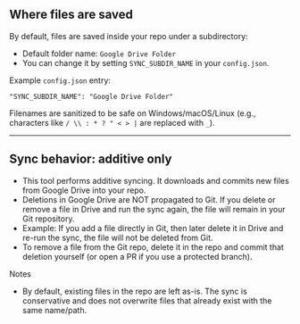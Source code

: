## Where files are saved

By default, files are saved inside your repo under a subdirectory:

- Default folder name: `Google Drive Folder`
- You can change it by setting `SYNC_SUBDIR_NAME` in your `config.json`.

Example `config.json` entry:

```
"SYNC_SUBDIR_NAME": "Google Drive Folder"
```

Filenames are sanitized to be safe on Windows/macOS/Linux (e.g., characters like `/ \\ : * ? " < > |` are replaced with `_`).

---

## Sync behavior: additive only

- This tool performs additive syncing. It downloads and commits new files from Google Drive into your repo.
- Deletions in Google Drive are NOT propagated to Git. If you delete or remove a file in Drive and run the sync again, the file will remain in your Git repository.
- Example: If you add a file directly in Git, then later delete it in Drive and re-run the sync, the file will not be deleted from Git.
- To remove a file from the Git repo, delete it in the repo and commit that deletion yourself (or open a PR if you use a protected branch).

Notes
- By default, existing files in the repo are left as-is. The sync is conservative and does not overwrite files that already exist with the same name/path.
